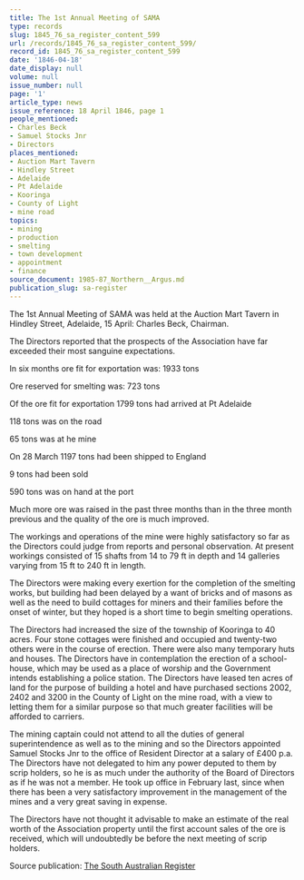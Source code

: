 ```yaml
---
title: The 1st Annual Meeting of SAMA
type: records
slug: 1845_76_sa_register_content_599
url: /records/1845_76_sa_register_content_599/
record_id: 1845_76_sa_register_content_599
date: '1846-04-18'
date_display: null
volume: null
issue_number: null
page: '1'
article_type: news
issue_reference: 18 April 1846, page 1
people_mentioned:
- Charles Beck
- Samuel Stocks Jnr
- Directors
places_mentioned:
- Auction Mart Tavern
- Hindley Street
- Adelaide
- Pt Adelaide
- Kooringa
- County of Light
- mine road
topics:
- mining
- production
- smelting
- town development
- appointment
- finance
source_document: 1985-87_Northern__Argus.md
publication_slug: sa-register
---
```


The 1st Annual Meeting of SAMA was held at the Auction Mart Tavern in Hindley Street, Adelaide, 15 April: Charles Beck, Chairman.

The Directors reported that the prospects of the Association have far exceeded their most sanguine expectations.

In six months ore fit for exportation was: 	1933 tons

Ore reserved for smelting was:	723 tons

Of the ore fit for exportation	1799 tons	had arrived at Pt Adelaide

118 tons	was on the road

65 tons 	was at he mine

On 28 March	1197 tons	had been shipped to England

9 tons	had been sold

590 tons	was on hand at the port

Much more ore was raised in the past three months than in the three month previous and the quality of the ore is much improved.

The workings and operations of the mine were highly satisfactory so far as the Directors could judge from reports and personal observation.  At present workings consisted of 15 shafts from 14 to 79 ft in depth and 14 galleries varying from 15 ft to 240 ft in length.

The Directors were making every exertion for the completion of the smelting works, but building had been delayed by a want of bricks and of masons as well as the need to build cottages for miners and their families before the onset of winter, but they hoped is a short time to begin smelting operations.

The Directors had increased the size of the township of Kooringa to 40 acres.  Four stone cottages were finished and occupied and twenty-two others were in the course of erection.  There were also many temporary huts and houses.  The Directors have in contemplation the erection of a school-house, which may be used as a place of worship and the Government intends establishing a police station.  The Directors have leased ten acres of land for the purpose of building a hotel and have purchased sections 2002, 2402 and 3200 in the County of Light on the mine road, with a view to letting them for a similar purpose so that much greater facilities will be afforded to carriers.

The mining captain could not attend to all the duties of general superintendence as well as to the mining and so the Directors appointed Samuel Stocks Jnr to the office of Resident Director at a salary of £400 p.a.  The Directors have not delegated to him any power deputed to them by scrip holders, so he is as much under the authority of the Board of Directors as if he was not a member.  He took up office in February last, since when there has been a very satisfactory improvement in the management of the mines and a very great saving in expense.

The Directors have not thought it advisable to make an estimate of the real worth of the Association property until the first account sales of the ore is received, which will undoubtedly be before the next meeting of scrip holders.

Source publication: [The South Australian Register](/publications/sa-register/)
